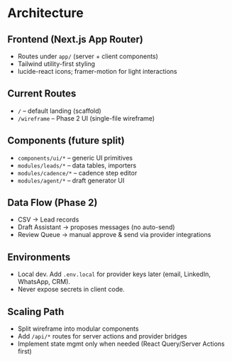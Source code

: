 # Architecture

## Frontend (Next.js App Router)
- Routes under `app/` (server + client components)
- Tailwind utility-first styling
- lucide-react icons; framer-motion for light interactions

## Current Routes
- `/` – default landing (scaffold)
- `/wireframe` – Phase 2 UI (single-file wireframe)

## Components (future split)
- `components/ui/*` – generic UI primitives
- `modules/leads/*` – data tables, importers
- `modules/cadence/*` – cadence step editor
- `modules/agent/*` – draft generator UI

## Data Flow (Phase 2)
- CSV → Lead records
- Draft Assistant → proposes messages (no auto-send)
- Review Queue → manual approve & send via provider integrations

## Environments
- Local dev. Add `.env.local` for provider keys later (email, LinkedIn, WhatsApp, CRM).
- Never expose secrets in client code.

## Scaling Path
- Split wireframe into modular components
- Add `/api/*` routes for server actions and provider bridges
- Implement state mgmt only when needed (React Query/Server Actions first)
